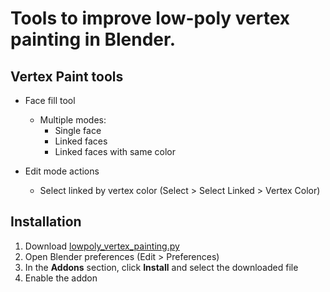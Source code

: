 # Tools to improve low-poly vertex painting in Blender.

## Vertex Paint tools

* Face fill tool
	* Multiple modes:
		* Single face
		* Linked faces
		* Linked faces with same color

* Edit mode actions
	* Select linked by vertex color (Select > Select Linked > Vertex Color)

## Installation

1. Download [lowpoly_vertex_painting.py](lowpoly_vertex_painting.py)
2. Open Blender preferences (Edit > Preferences)
3. In the **Addons** section, click **Install** and select the downloaded file
4. Enable the addon
